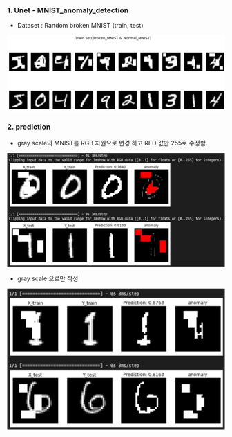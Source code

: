 ### 1. Unet - MNIST_anomaly_detection 

* Dataset : Random broken MNIST (train, test)

<img src="img/image-20200623102849935.png" alt="image-20200623102849935" style="zoom:50%;" />

### 2. prediction

* gray scale의 MNIST를 RGB 차원으로 변경 하고 RED 값만 255로 수정함.
<img src="img/image-20200623102950356.png" alt="image-20200623102950356" style="zoom:50%;" />


* gray scale 으로만 작성
<img src="img/image-20200623103010244.png" alt="image-20200623103010244" style="zoom:50%;" />

